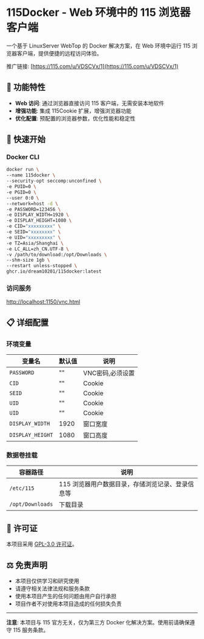 # 115Docker - Web 环境中的 115 浏览器客户端
一个基于 LinuxServer WebTop 的 Docker 解决方案，在 Web 环境中运行 115 浏览器客户端，提供便捷的远程访问体验。

推广链接: [https://115.com/u/VDSCVx/1](https://115.com/u/VDSCVx/1)

## 🌟 功能特性

- **Web 访问**: 通过浏览器直接访问 115 客户端，无需安装本地软件
- **增强功能**: 集成 115Cookie 扩展，增强浏览器功能
- **优化配置**: 预配置的浏览器参数，优化性能和稳定性

## 🚀 快速开始
### Docker CLI
```bash
docker run \
--name 115docker \
--security-opt seccomp:unconfined \
-e PUID=0 \
-e PGID=0 \
--user 0:0 \
--network=host -d \
-e PASSWORD=123456 \
-e DISPLAY_WIDTH=1920 \
-e DISPLAY_HEIGHT=1080 \
-e CID="xxxxxxxxx" \
-e SEID="xxxxxxxx" \
-e UID="xxxxxxxxx" \
-e TZ=Asia/Shanghai \
-e LC_ALL=zh_CN.UTF-8 \
-v /path/to/download:/opt/Downloads \
--shm-size 1gb \
--restart unless-stopped \
ghcr.io/dream10201/115docker:latest
```
### 访问服务
[http://localhost:1150/vnc.html](http://localhost:1150/vnc.html)

## 📋 详细配置

### 环境变量

| 变量名 | 默认值 | 说明 |
|--------|--------|------|
| `PASSWORD` | "" | VNC密码,必须设置 |
| `CID` | "" | Cookie | 用于自动登录 |
| `SEID` | "" | Cookie | 用于自动登录 |
| `UID` | "" | Cookie | 用于自动登录 |
| `UID` | "" | Cookie | 用于自动登录 |
| `DISPLAY_WIDTH` | 1920 | 窗口宽度 |
| `DISPLAY_HEIGHT` | 1080 | 窗口高度 |

### 数据卷挂载

| 容器路径 | 说明 |
|----------|------|
| `/etc/115` | 115 浏览器用户数据目录，存储浏览记录、登录信息等 |
| `/opt/Downloads` | 下载目录 |

## 📄 许可证

本项目采用 [GPL-3.0 许可证](LICENSE)。

## ⚖️ 免责声明

- 本项目仅供学习和研究使用
- 请遵守相关法律法规和服务条款
- 使用本项目产生的任何问题由用户自行承担
- 项目作者不对使用本项目造成的任何损失负责

---

**注意**: 本项目与 115 官方无关，仅为第三方 Docker 化解决方案。使用前请确保遵守 115 服务条款。


